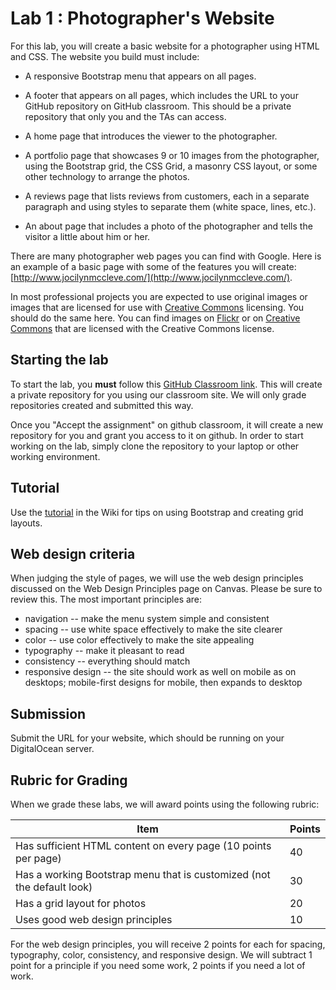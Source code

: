 # Lab 1 : Photographer's Website

For this lab, you will create a basic website for a photographer using
HTML and CSS. The website you build must include:

* A responsive Bootstrap menu that appears on all pages. 

* A footer that appears on all pages, which includes the URL to your
  GitHub repository on GitHub classroom. This should be a private
  repository that only you and the TAs can access.

* A home page that introduces the viewer to the photographer.

* A portfolio page that showcases 9 or 10 images from the
  photographer, using the Bootstrap grid, the CSS Grid, a masonry CSS
  layout, or some other technology to arrange the photos.

* A reviews page that lists reviews from customers, each in a separate
  paragraph and using styles to separate them (white space, lines,
  etc.).

* An about page that includes a photo of the photographer and tells the
  visitor a little about him or her.

There are many photographer web pages you can find with Google. Here
is an example of a basic page with some of the features you will
create: [http://www.jocilynmccleve.com/](http://www.jocilynmccleve.com/).

In most professional projects you are expected to use original images
or images that are licensed for use with [Creative
Commons](https://creativecommons.org/) licensing. You should do the
same here. You can find images on
[Flickr](https://www.flickr.com/creativecommons/) or on [Creative
Commons](https://search.creativecommons.org/) that are licensed with
the Creative Commons license.

## Starting the lab

To start the lab, you **must** follow this
[GitHub Classroom link](https://classroom.github.com/a/nawbGKji). This
will create a private repository for you using our classroom site. We
will only grade repositories created and submitted this way.

Once you "Accept the assignment" on github classroom, it will create a
new repository for you and grant you access to it on github. In order
to start working on the lab, simply clone the repository to your laptop
or other working environment.

## Tutorial

Use the [tutorial](../master/tutorial.md)
in the Wiki for tips on using Bootstrap and creating grid layouts.

## Web design criteria

When judging the style of pages, we will use the web design principles
discussed on the Web Design Principles page on Canvas.  Please be sure
to review this. The most important principles are:

* navigation -- make the menu system simple and consistent 
* spacing -- use white space effectively to make the site clearer
* color -- use color effectively to make the site appealing
* typography --  make it pleasant to read
* consistency --  everything should match
* responsive design -- the site should work as well on mobile as on
  desktops; mobile-first designs for mobile, then expands to desktop 

## Submission

Submit the URL for your website, which should be running on your
DigitalOcean server.

## Rubric for Grading

When we grade these labs, we will award points using the following
rubric:

Item | Points
--- | ---
Has sufficient HTML content on every page (10 points per page) | 40 
Has a working Bootstrap menu that is customized (not the default look) | 30
Has a grid layout for photos | 20
Uses good web design principles | 10

For the web design principles, you will receive 2 points for each for
spacing, typography, color, consistency, and responsive design. We
will subtract 1 point for a principle if you need some work, 2 points
if you need a lot of work.
